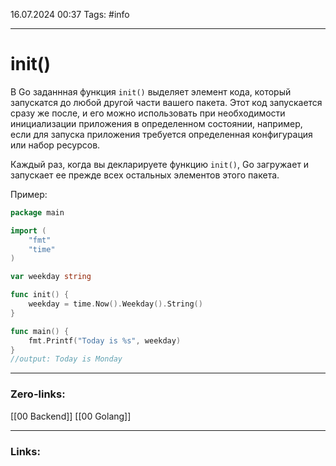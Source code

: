 16.07.2024 00:37
Tags: #info

---
# init()

В Go заданнная функция `init()` выделяет элемент кода, который запускатся до любой другой части вашего пакета. Этот код запускается сразу же после, и его можно использовать при необходимости инициализации приложения в определенном состоянии, например, если для запуска приложения требуется определенная конфигурация или набор ресурсов.

Каждый раз, когда вы декларируете функцию `init()`, Go загружает и запускает ее прежде всех остальных элементов этого пакета.

Пример: 

```go
package main

import (
	"fmt"
	"time"
)

var weekday string

func init() {
	weekday = time.Now().Weekday().String()
}

func main() {
	fmt.Printf("Today is %s", weekday)
}
//output: Today is Monday
```

---
### Zero-links:
[[00 Backend]] [[00 Golang]]

---
### Links: